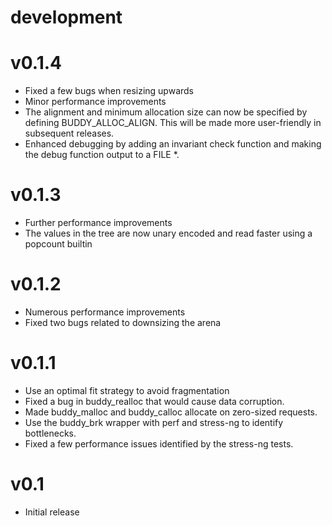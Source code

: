 # development

# v0.1.4

- Fixed a few bugs when resizing upwards
- Minor performance improvements
- The alignment and minimum allocation size can now be specified by defining BUDDY_ALLOC_ALIGN. This will be made more user-friendly in subsequent releases.
- Enhanced debugging by adding an invariant check function and making the debug function output to a FILE *.

# v0.1.3

- Further performance improvements
- The values in the tree are now unary encoded and read faster using a popcount builtin

# v0.1.2

- Numerous performance improvements
- Fixed two bugs related to downsizing the arena

# v0.1.1

- Use an optimal fit strategy to avoid fragmentation
- Fixed a bug in buddy_realloc that would cause data corruption.
- Made buddy_malloc and buddy_calloc allocate on zero-sized requests.
- Use the buddy_brk wrapper with perf and stress-ng to identify bottlenecks.
- Fixed a few performance issues identified by the stress-ng tests.

# v0.1

- Initial release
